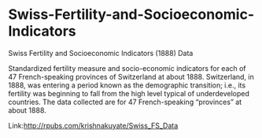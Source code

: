 # Swiss-Fertility-and-Socioeconomic-Indicators
Swiss Fertility and Socioeconomic Indicators (1888) Data

Standardized fertility measure and socio-economic indicators for each of 47 French-speaking provinces of Switzerland at about 1888. Switzerland, in 1888, was entering a period known as the demographic transition; i.e., its fertility was beginning to fall from the high level typical of underdeveloped countries. The data collected are for 47 French-speaking “provinces” at about 1888. 


Link:http://rpubs.com/krishnakuyate/Swiss_FS_Data
